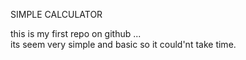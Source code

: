   SIMPLE CALCULATOR



  this is my first repo on github ... <br>
  its seem very simple and basic so it could'nt take time. <br>
  
